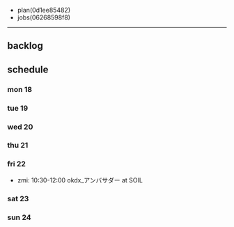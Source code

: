 
- plan(0d1ee85482)
- jobs(06268598f8)
---

## backlog

## schedule
### mon 18
### tue 19
### wed 20
### thu 21
### fri 22
- zmi: 10:30-12:00 okdx_アンバサダー at SOIL
### sat 23
### sun 24





